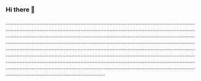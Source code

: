 ### Hi there 👋

.................................................................................................................................................................................................................................................................................................................................................................................................................................................................................................................................................................................................................................................................................................................................................................................................................................................................................................................................................................................................................................................................................................